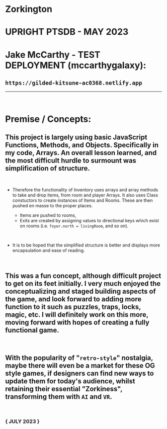 # Zorkington

# UPRIGHT PTSDB - MAY 2023

# Jake McCarthy - TEST DEPLOYMENT (mccarthygalaxy):

## `https://gilded-kitsune-ac0368.netlify.app`

<hr><br>

# Premise / Concepts:

## This project is largely using basic JavaScript Functions, Methods, and Objects. Specifically in my code, Arrays. An overall lesson learned, and the most difficult hurdle to surmount was simplification of structure. 
<br>

- Therefore the functionality of Inventory uses arrays and array methods to take and drop items, from room and player Arrays. It also uses Class constuctors to create instances of Items and Rooms. These are then pushed en masse to the proper places.

    - Items are pushed to rooms,
    - Exits are created by assigning values to directional keys which exist on rooms (i.e. `foyer.north = livingRoom`, and so on). <br>
<br>

- It is to be hoped that the simplified structure is better and displays more encapsulation and ease of reading.
<br>

## This was a fun concept, although difficult project to get on its feet initially. I very much enjoyed the conceptualizing and staged building aspects of the game, and look forward to adding more function to it such as puzzles, traps, locks, magic, etc. I will definitely work on this more, moving forward with hopes of creating a fully functional game. 
<br>

## With the popularity of "`retro-style`" nostalgia, maybe there will even be a market for these OG style games, if designers can find new ways to update them for today's audience, whilst retaining their essential "Zorkiness", transforming them with `AI` and `VR`.

<br>

### { JULY 2023 }